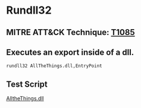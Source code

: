 # Rundll32

## MITRE ATT&CK Technique: [T1085](https://attack.mitre.org/wiki/Technique/T1085)

## Executes an export inside of a dll.

    rundll32 AllTheThings.dll,EntryPoint

## Test Script

[AlltheThings.dll](https://github.com/redcanaryco/atomic-red-team/tree/master/Windows/Payloads/AllTheThings)
